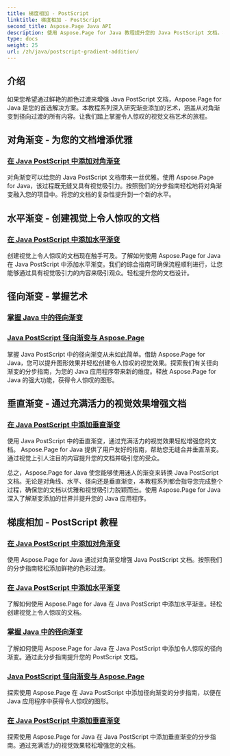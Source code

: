 ```yaml
---
title: 梯度相加 - PostScript
linktitle: 梯度相加 - PostScript
second_title: Aspose.Page Java API
description: 使用 Aspose.Page for Java 教程提升您的 Java PostScript 文档。学习轻松添加令人惊叹的对角线、水平、径向和垂直渐变。
type: docs
weight: 25
url: /zh/java/postscript-gradient-addition/
---
```

## 介绍

如果您希望通过鲜艳的颜色过渡来增强 Java PostScript 文档，Aspose.Page for Java 是您的首选解决方案。本教程系列深入研究渐变添加的艺术，涵盖从对角渐变到径向过渡的所有内容。让我们踏上掌握令人惊叹的视觉文档艺术的旅程。

## 对角渐变 - 为您的文档增添优雅
### [在 Java PostScript 中添加对角渐变](./diagonal/)

对角渐变可以给您的 Java PostScript 文档带来一丝优雅。使用 Aspose.Page for Java，该过程既无缝又具有视觉吸引力。按照我们的分步指南轻松地将对角渐变融入您的项目中。将您的文档的复杂性提升到一个新的水平。

## 水平渐变 - 创建视觉上令人惊叹的文档
### [在 Java PostScript 中添加水平渐变](./horizontal/)

创建视觉上令人惊叹的文档现在触手可及。了解如何使用 Aspose.Page for Java 在 Java PostScript 中添加水平渐变。我们的综合指南可确保流程顺利进行，让您能够通过具有视觉吸引力的内容来吸引观众。轻松提升您的文档设计。

## 径向渐变 - 掌握艺术
### [掌握 Java 中的径向渐变](./radial1/)
### [Java PostScript 径向渐变与 Aspose.Page](./radial2/)

掌握 Java PostScript 中的径向渐变从未如此简单。借助 Aspose.Page for Java，您可以提升图形效果并轻松创建令人惊叹的视觉效果。探索我们有关径向渐变的分步指南，为您的 Java 应用程序带来新的维度。释放 Aspose.Page for Java 的强大功能，获得令人惊叹的图形。

## 垂直渐变 - 通过充满活力的视觉效果增强文档
### [在 Java PostScript 中添加垂直渐变](./vertical/)

使用 Java PostScript 中的垂直渐变，通过充满活力的视觉效果轻松增强您的文档。 Aspose.Page for Java 提供了用户友好的指南，帮助您无缝合并垂直渐变。通过视觉上引人注目的内容提升您的文档并吸引您的受众。 

总之，Aspose.Page for Java 使您能够使用迷人的渐变来转换 Java PostScript 文档。无论是对角线、水平、径向还是垂直渐变，本教程系列都会指导您完成整个过程，确保您的文档以优雅和视觉吸引力脱颖而出。使用 Aspose.Page for Java 深入了解渐变添加的世界并提升您的 Java 应用程序。
## 梯度相加 - PostScript 教程
### [在 Java PostScript 中添加对角渐变](./diagonal/)
使用 Aspose.Page for Java 通过对角渐变增强 Java PostScript 文档。按照我们的分步指南轻松添加鲜艳的色彩过渡。
### [在 Java PostScript 中添加水平渐变](./horizontal/)
了解如何使用 Aspose.Page for Java 在 Java PostScript 中添加水平渐变。轻松创建视觉上令人惊叹的文档。
### [掌握 Java 中的径向渐变](./radial1/)
了解如何使用 Aspose.Page for Java 在 Java PostScript 中添加令人惊叹的径向渐变。通过此分步指南提升您的 PostScript 文档。
### [Java PostScript 径向渐变与 Aspose.Page](./radial2/)
探索使用 Aspose.Page 在 Java PostScript 中添加径向渐变的分步指南，以便在 Java 应用程序中获得令人惊叹的图形。
### [在 Java PostScript 中添加垂直渐变](./vertical/)
探索使用 Aspose.Page for Java 在 Java PostScript 中添加垂直渐变的分步指南。通过充满活力的视觉效果轻松增强您的文档。